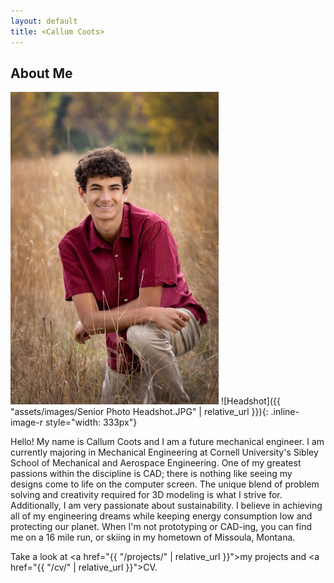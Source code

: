```yaml
---
layout: default
title: <Callum Coots>
---
```


## About Me


<img src="/assets/images/Senior Photo Headshot.JPG" alt="Headshot" width="333" height="500">
![Headshot]({{ "assets/images/Senior Photo Headshot.JPG" | relative_url }}){: .inline-image-r style="width: 333px"}
 
Hello!  My name is Callum Coots and I am a future mechanical engineer. I am currently majoring in Mechanical Engineering at Cornell University's Sibley School of Mechanical and Aerospace Engineering. One of my greatest passions within the discipline is CAD; there is nothing like seeing my designs come to life on the computer screen. The unique blend of problem solving and creativity required for 3D modeling is what I strive for. Additionally, I am very passionate about sustainability. I believe in achieving all of my engineering dreams while keeping energy consumption low and protecting our planet.  When I'm not prototyping or CAD-ing, you can find me on a 16 mile run, or skiing in my hometown of Missoula, Montana.

Take a look at <a href="{{ "/projects/" | relative_url }}">my projects</a> and <a href="{{ "/cv/" | relative_url }}">CV</a>.

